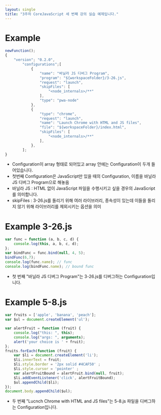 ```yaml
---
layout: single
title: "3주차 CoreJavaScript 세 번째 강의 실습 예제입니다."
---
```

# Example
``` js
newFunction();
{
    "version"; "0.2.0",
        "configurations";[
            {
                "name": "바닐라 JS 디버그 Program",
                "program": "${workspaceFolder}/3-26.js",
                "request": "launch",
                "skipFiles": [
                    "<node_internals>/**"
                ],
                "type": "pwa-node"
            },
            {
                "type": "chrome",
                "request": "launch",
                "name": "Launch Chrome with HTML and JS files",
                "file": "${workspaceFolder}/index.html",
                "skipFiles": [
                    "<node_internals>/**"
                ],
            },
        ];
}
```

- Configuration이 array 형태로 되어있고 array 안에는 Configuration이 두개 들어있습니다.
- 첫번째 Configuration은 JavaScript만 있을 때의 Configuration, 이름을 바닐라 JS 디버그 Program으로 해놓음
- 바닐라 JS : HTML 없이 JavaScript 파일을 수행시키고 싶을 경우의 JavaScript를 의미합니다.
- skipFiles : 3-26.js를 돌리기 위해 여러 라이브러리, 종속성이 있는데 이들을 돌리지 않기 위해 라이브러리를 제외시키는 옵션을 의미

# Example 3-26.js 
```js
var func = function (a, b, c, d) {
    console.log(this, a, b, c, d);
};
var bindFunc = func.bind(null, 4, 5);
bindFunc(6,7);
console.log(func.name); // func
console.log(bindFunc.name); // bound func
```
- 첫 번째 "바닐라 JS 디버그 Program"는 3-26.js를 디버그하는 Configuration입니다.

# Example 5-8.js
```js
var fruits = ['apple', 'banana', 'peach'];
var $ul = document.createElement('ul');

var alertFruit = function (fruit) {
    console.log("this: ", this);
    console.log("args: ", arguments);
    alert('your choice is ' + fruit);
};
fruits.forEach(function (fruit) {
    var $li = document.createElement('li');
    $li.innerText = fruit;
    $li.style.border = '2px solid #4CAF50' ;
    $li.style.cursor = 'pointer' ;
    var alertFruitBound = alertFruit.bind(null, fruit);
    $li.addEventListener('click', alertFruitBound);
    $ul.appendChild($li);
});
document.body.appendChild($ul);
```
- 두 번째 "Lucnch Chrome with HTML and JS files"는 5-8.js 파일을 디버그하는 Configuration입니다.

